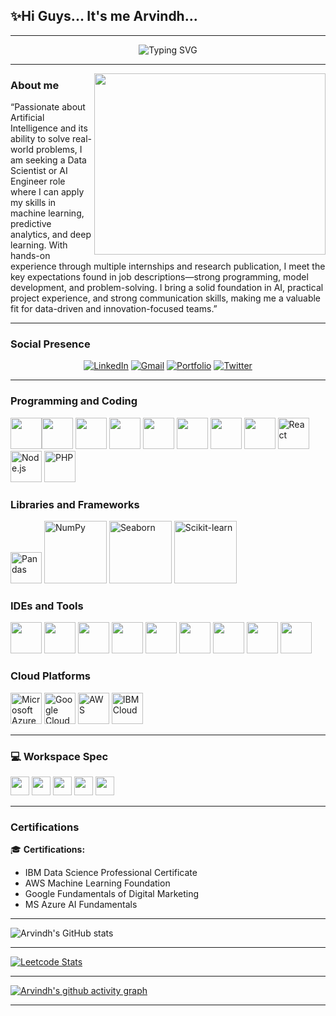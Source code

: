 ## **✨Hi Guys... It's me Arvindh...**

---

<div align="center">
  
  ![Typing SVG](https://readme-typing-svg.herokuapp.com?font=Fira+Code&size=30&pause=1000&color=36BCF7&center=true&vCenter=true&width=600&lines=Aspiring+Data+Scientist;AI+Enthusiast;Python+Developer;Pre-Final+Year+B.Tech+Student)
  
</div>

---
<img align="right" width="370" height="290" src="https://media.istockphoto.com/id/1452604857/photo/businessman-touching-the-brain-working-of-artificial-intelligence-automation-predictive.jpg?s=612x612&w=0&k=20&c=GkAOxzduJbUKpS2-LX_l6jSKtyhdKlnPMo2ito4xpR4=">

### **About me**

“Passionate about Artificial Intelligence and its ability to solve real-world problems, I am seeking a Data Scientist or AI Engineer role where I can apply my skills in machine learning, predictive analytics, and deep learning. With hands-on experience through multiple internships and research publication, I meet the key expectations found in job descriptions—strong programming, model development, and problem-solving. I bring a solid foundation in AI, practical project experience, and strong communication skills, making me a valuable fit for data-driven and innovation-focused teams.”

---


### Social Presence
<div align="center">

[![LinkedIn](https://img.shields.io/badge/LinkedIn-0077B5?style=for-the-badge&logo=linkedin&logoColor=white)](www.linkedin.com/in/arvindhbabuv23)
[![Gmail](https://img.shields.io/badge/Gmail-D14836?style=for-the-badge&logo=gmail&logoColor=white)](mailto:arvindhbabu23@gmail.com)
[![Portfolio](https://img.shields.io/badge/Portfolio-FF6B6B?style=for-the-badge&logo=firefox&logoColor=white)](https://arvindhbabu.github.io/Portfolio/)
[![Twitter](https://img.shields.io/badge/Twitter-1DA1F2?style=for-the-badge&logo=twitter&logoColor=white)](https://x.com/Arvindh2316)

</div>

---

### Programming and Coding
<img height="50" width="50" src="https://img.icons8.com/color/48/000000/python.png" /><img height="50" width="50" src="https://img.icons8.com/color/48/000000/c-programming.png" />
<img height="50" width="50" src="https://img.icons8.com/color/48/000000/java-coffee-cup-logo.png" />
<img height="50" width="50" src="https://img.icons8.com/color/48/000000/html-5.png" />
<img height="50" width="50" src="https://img.icons8.com/color/48/000000/css3.png" />
<img height="50" width="50" src="https://img.icons8.com/color/48/000000/javascript.png" />
<img height="50" width="50" src="https://img.icons8.com/color/48/000000/mysql-logo.png" />
<img height="50" width="50" src="https://img.icons8.com/color/48/000000/mongodb.png" />
<img height="50" width="50" src="https://img.icons8.com/color/48/000000/react-native.png" title="React" />
<img height="50" width="50" src="https://img.icons8.com/color/48/000000/nodejs.png" title="Node.js" />
<img height="50" width="50" src="https://img.icons8.com/officel/48/000000/php-logo.png" title="PHP" />

### Libraries and Frameworks
<img height="50" width="50" src="https://cdn.jsdelivr.net/gh/devicons/devicon/icons/pandas/pandas-original.svg" title="Pandas" /> <img height="100" width="100" src="https://upload.wikimedia.org/wikipedia/commons/3/31/NumPy_logo_2020.svg" title="NumPy" /> 
<img height="100" width="100" src="https://seaborn.pydata.org/_static/logo-wide-lightbg.svg" title="Seaborn" /> 
<img height="100" width="100" src="https://upload.wikimedia.org/wikipedia/commons/0/05/Scikit_learn_logo_small.svg" title="Scikit-learn" />


### IDEs and Tools 
<img height="50" width="50" src="https://img.icons8.com/color/48/000000/visual-studio-code-2019.png"/> <img height="50" width="50" src="https://img.icons8.com/color/48/000000/pycharm.png"/> 
<img height="50" width="50" src="https://img.icons8.com/color/50/000000/git.png"/> 
<img height="50" width="50" src="https://img.icons8.com/dusk/64/000000/anaconda.png"/> 
<img height="50" width="50" src="https://img.icons8.com/color/48/000000/power-bi.png" />
<img height="50" width="50" src="https://img.icons8.com/color/48/000000/tensorflow.png" />
<img height="50" src="https://img.icons8.com/color/480/null/notion--v1.png" /> 
<img height="50" width="50" src="https://img.icons8.com/doodle/48/000000/adobe-photoshop.png"/> 
<img height="50" width="50" src="https://img.icons8.com/color/48/000000/figma--v1.png"/> 

### Cloud Platforms
<img height="50" width="50" src="https://cdn.jsdelivr.net/gh/devicons/devicon/icons/azure/azure-original.svg" title="Microsoft Azure" /> <img height="50" width="50" src="https://www.vectorlogo.zone/logos/google_cloud/google_cloud-icon.svg" title="Google Cloud" />
<img src="https://a0.awsstatic.com/libra-css/images/logos/aws_logo_smile_1200x630.png" height="50" alt="AWS" />
<img height="50" width="50" src="https://www.vectorlogo.zone/logos/ibm_cloud/ibm_cloud-icon.svg" title="IBM Cloud" />



---


### 💻 Workspace Spec
<p align="left">
  <img height="30" src="https://img.shields.io/badge/Lenovo-Ideapad_Slim_3-0071C5?style=for-the-badge&logo=lenovo&logoColor=white"/>
  <img height="30" src="https://img.shields.io/badge/Intel-Core_i5_12450H-0071C5?style=for-the-badge&logo=intel&logoColor=white"/>
  <img height="30" src="https://img.shields.io/badge/RAM-8GB-DD7F00?style=for-the-badge&logo=ram&logoColor=white"/>
  <img height="30" src="https://img.shields.io/badge/SSD-512GB-0ABF53?style=for-the-badge&logo=windows&logoColor=white"/>
  <img height="30" src="https://img.shields.io/badge/GPU-Intel_UHD-0071C5?style=for-the-badge&logo=intel&logoColor=white"/>
</p>

---

### Certifications

🎓 **Certifications:**
- IBM Data Science Professional Certificate 
- AWS Machine Learning Foundation
- Google Fundamentals of Digital Marketing
- MS Azure AI Fundamentals


---

![Arvindh's GitHub stats](https://github-readme-stats.vercel.app/api?username=Arvindhbabu&theme=dark&show_icons=true&&hide=issues,contribs)

---

[![Leetcode Stats](https://leetcard.jacoblin.cool/Arvindh?ext=contest&theme=dark)](https://leetcode.com/u/arvindhbabu23/)

---

[![Arvindh's github activity graph](https://github-readme-activity-graph.vercel.app/graph?username=Arvindhbabu&bg_color=000000&color=ffffff&line=51f565&point=ffffff&area=true&hide_border=true)](https://github.com/Arvindhbabu/github-readme-activity-graph)

---
